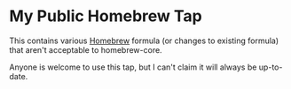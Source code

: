 # My Public Homebrew Tap

This contains various [Homebrew](https://brew.sh) formula (or changes to
existing formula) that aren't acceptable to homebrew-core.

Anyone is welcome to use this tap, but I can't claim it will always be
up-to-date.
